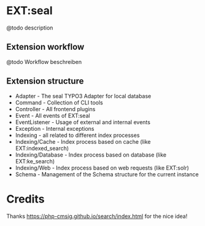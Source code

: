 # EXT:seal

@todo description

## Extension workflow

@todo Workflow beschreiben

## Extension structure

- Adapter - The seal TYPO3 Adapter for local database
- Command - Collection of CLI tools
- Controller - All frontend plugins
- Event - All events of EXT:seal
- EventListener - Usage of external and internal events
- Exception - Internal exceptions
- Indexing - all related to different index processes
- Indexing/Cache - Index process based on cache (like EXT:indexed_search)
- Indexing/Database - Index process based on database (like EXT:ke_search)
- Indexing/Web - Index process based on web requests (like EXT:solr)
- Schema - Management of the Schema structure for the current instance

# Credits

Thanks https://php-cmsig.github.io/search/index.html for the nice idea!
